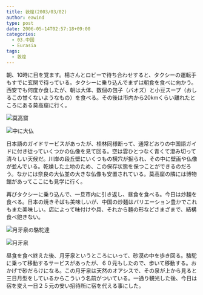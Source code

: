 ```yaml
---
title: 敦煌(2003/03/02)
author: eawind
type: post
date: 2006-05-14T02:57:18+09:00
categories:
  - 03.中国
  - Eurasia
tags:
  - 敦煌
---
```

朝、10時に目を覚ます。楊さんとロビーで待ち合わせすると、タクシーの運転手もすでに玄関で待っている。タクシーに乗り込んでまずは朝食を食べに向かう。西安でも何度か食したが、朝は大体、数個の包子（バオズ）と小豆スープ（おしるこの甘くないようなもの）を食べる。その後は市内から20kmくらい離れたところにある莫高窟に行く。

![莫高窟](/img/wp/2006/05/200303020431101.jpg)

![中に大仏](/img/wp/2006/05/200303020443221.jpg)

日本語のガイドサービスがあったが、桂林同様断って、通常どおりの中国語ガイドに付き従っていくつかの仏像を見て回る。空は雲ひとつなく青くて澄み切って清々しい天候だ。川岸の段丘壁にいくつもの横穴が掘られ、その中に壁画や仏像が並んでいる。乾燥した土地のため、この保存状態を保つことができるのだろう。なかには奈良の大仏並の大きな仏像も安置されている。莫高窟の隣には博物館があってここにも見学に行く。

再びタクシーに乗り込んで、一旦市内に引き返し、昼食を食べる。今日は炒麺を食べる。日本の焼きそばも美味しいが、中国の炒麺はバリエーション豊かでこれもまた美味しい。店によって味付けや具、それから麺の形などさまざまで、結構食べ飽きない。

![月牙泉の駱駝達](/img/wp/2006/05/200303020914461.jpg)

![月牙泉](/img/wp/2006/05/200303020933461.jpg)

昼食を食べ終えた後、月牙泉というところにいって、砂漠の中を歩き回る。駱駝に乗って移動するサービスがあったが、６０元もしたので、歩いて移動する。おかげで砂だらけになる。この月牙泉は天然のオアシスで、その泉が上から見ると三日月型をしているからこういう名前がついている。一通り観光した後、今日は宿を変え一日２５元の安い招待所に宿を代える事にした。
